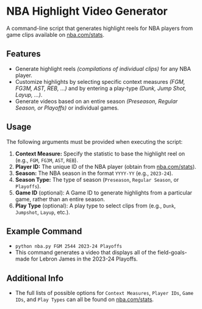# NBA Highlight Video Generator

A command-line script that generates highlight reels for NBA players from game clips available on [nba.com/stats](https://www.nba.com/stats).

## Features
- Generate highlight reels <i>(compilations of individual clips)</i> for any NBA player.
- Customize highlights by selecting specific context measures <i>(FGM, FG3M, AST, REB, ...)</i> and by entering a play-type <i>(Dunk, Jump Shot, Layup, ...)</i>.
- Generate videos based on an entire season <i>(Preseason, Regular Season, or Playoffs)</i> or individual games.

## Usage

The following arguments must be provided when executing the script:

1. **Context Measure:** Specify the statistic to base the highlight reel on (e.g., `FGM`, `FG3M`, `AST`, `REB`).
2. **Player ID:** The unique ID of the NBA player (obtain from [nba.com/stats](https://www.nba.com/stats)).
3. **Season:** The NBA season in the format `YYYY-YY` (e.g., `2023-24`).
4. **Season Type:** The type of season (`Preseason`, `Regular Season`, or `Playoffs`).
5. **Game ID** (optional): A Game ID to generate highlights from a particular game, rather than an entire season.
6. **Play Type** (optional): A play type to select clips from (e.g., `Dunk`, `Jumpshot`, `Layup`, etc.).

## Example Command
- `python nba.py FGM 2544 2023-24 Playoffs`
- This command generates a video that displays all of the field-goals-made for Lebron James in the 2023-24 Playoffs.

## Additional Info
- The full lists of possible options for `Context Measures`, `Player IDs`, `Game IDs`, and `Play Types` can all be found on [nba.com/stats](https://www.nba.com/stats).
